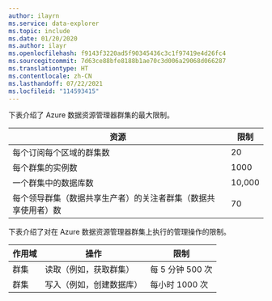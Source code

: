 ```yaml
---
author: ilayrn
ms.service: data-explorer
ms.topic: include
ms.date: 01/20/2020
ms.author: ilayr
ms.openlocfilehash: f9143f3220ad5f90345436c3c1f97419e4d26fc4
ms.sourcegitcommit: 7d63ce88bfe8188b1ae70c3d006a29068d066287
ms.translationtype: HT
ms.contentlocale: zh-CN
ms.lasthandoff: 07/22/2021
ms.locfileid: "114593415"
---
```

下表介绍了 Azure 数据资源管理器群集的最大限制。

| 资源 | 限制 |
| --- | --- |
| 每个订阅每个区域的群集数 | 20 |
| 每个群集的实例数 | 1000 | 
| 一个群集中的数据库数 | 10,000 |
| 每个领导群集（数据共享生产者）的关注者群集（数据共享使用者）数 | 70 |

下表介绍了对在 Azure 数据资源管理器群集上执行的管理操作的限制。

| 作用域 | 操作 | 限制 |
| --- | --- | --- |
| 群集 | 读取（例如，获取群集） | 每 5 分钟 500 次 |
| 群集 | 写入（例如，创建数据库） | 每小时 1000 次 |

